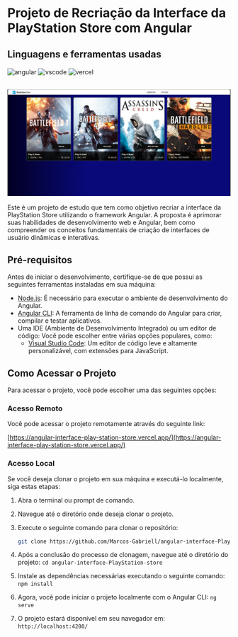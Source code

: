# Projeto de Recriação da Interface da PlayStation Store com Angular

## Linguagens e ferramentas  usadas
<div >
    <img align="center" alt="angular" src="https://img.shields.io/badge/Angular-DD0031?style=for-the-badge&logo=angular&logoColor=white">
    <img align="center" alt="vscode" src="https://img.shields.io/badge/Visual_Studio_Code-0078D4?style=for-the-badge&logo=visual%20studio%20code&logoColor=white">
    <img align="center" alt="vercel" src="https://img.shields.io/badge/Vercel-000000?style=for-the-badge&logo=vercel&logoColor=white">
</div><br/>

![PlayStation Store](https://github.com/Marcos-Gabriell/angular-interface-PlayStation-store/blob/main/src/assets/inter.png)

Este é um projeto de estudo que tem como objetivo recriar a interface da PlayStation Store utilizando o framework Angular. A proposta é aprimorar suas habilidades de desenvolvimento web e Angular, bem como compreender os conceitos fundamentais de criação de interfaces de usuário dinâmicas e interativas.

## Pré-requisitos

Antes de iniciar o desenvolvimento, certifique-se de que possui as seguintes ferramentas instaladas em sua máquina:

- [Node.js](https://nodejs.org/): É necessário para executar o ambiente de desenvolvimento do Angular.
- [Angular CLI](https://cli.angular.io/): A ferramenta de linha de comando do Angular para criar, compilar e testar aplicativos.
- Uma IDE (Ambiente de Desenvolvimento Integrado) ou um editor de código: Você pode escolher entre várias opções populares, como:
  - [Visual Studio Code](https://code.visualstudio.com/download): Um editor de código leve e altamente personalizável, com extensões para JavaScript.
    
## Como Acessar o Projeto

Para acessar o projeto, você pode escolher uma das seguintes opções:

### Acesso Remoto

Você pode acessar o projeto remotamente através do seguinte link:

[https://angular-interface-play-station-store.vercel.app/](https://angular-interface-play-station-store.vercel.app/)

### Acesso Local

Se você deseja clonar o projeto em sua máquina e executá-lo localmente, siga estas etapas:

1. Abra o terminal ou prompt de comando.

2. Navegue até o diretório onde deseja clonar o projeto.

3. Execute o seguinte comando para clonar o repositório:

   ```sh
   git clone https://github.com/Marcos-Gabriell/angular-interface-PlayStation-store.git
   
4. Após a conclusão do processo de clonagem, navegue até o diretório do projeto: `cd angular-interface-PlayStation-store`

5. Instale as dependências necessárias executando o seguinte comando: `npm install`

6. Agora, você pode iniciar o projeto localmente com o Angular CLI:  `ng serve`
7. O projeto estará disponível em seu navegador em: `http://localhost:4200/`
